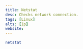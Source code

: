```yaml
---
title: Netstat
desc: Checks network connection.
tags: [Linux]
alts: [Ip]
website:
---
```


```sh
netstat
```